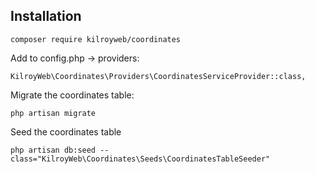 ## Installation

```
composer require kilroyweb/coordinates
```

Add to config.php -> providers:

```
KilroyWeb\Coordinates\Providers\CoordinatesServiceProvider::class,
```

Migrate the coordinates table:

```
php artisan migrate
```

Seed the coordinates table

```
php artisan db:seed --class="KilroyWeb\Coordinates\Seeds\CoordinatesTableSeeder"
```